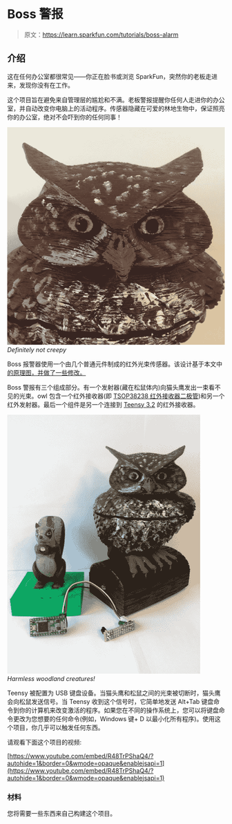 # Boss 警报

> 原文：<https://learn.sparkfun.com/tutorials/boss-alarm>

## 介绍

这在任何办公室都很常见——你正在脸书或浏览 SparkFun，突然你的老板走进来，发现你没有在工作。

这个项目旨在避免来自管理层的尴尬和不满。老板警报提醒你任何人走进你的办公室，并自动改变你电脑上的活动程序。传感器隐藏在可爱的林地生物中，保证照亮你的办公室，绝对不会吓到你的任何同事！

[![Owl Face](img/b5f19cdde1ae220a85e3a8aa260f7e54.png)](https://cdn.sparkfun.com/assets/learn_tutorials/4/1/7/OwlFace.jpg)*Definitely not creepy*

Boss 报警器使用一个由几个普通元件制成的红外光束传感器。该设计基于本文中[的原理图，并做了一些修改。](http://jumperone.com/2011/11/break-beam-sensor/)

Boss 警报有三个组成部分。有一个发射器(藏在松鼠体内)向猫头鹰发出一束看不见的光束。owl 包含一个红外接收器(即 [TSOP38238 红外接收器二极管](https://www.sparkfun.com/products/10266))和另一个红外发射器。最后一个组件是另一个连接到 [Teensy 3.2](https://www.sparkfun.com/products/13736) 的红外接收器。

[![Boss Alarm](img/770d69617c9003fc4551b78e0ce0cc32.png)](https://cdn.sparkfun.com/assets/learn_tutorials/4/1/7/BossAlarm.jpg)*Harmless woodland creatures!*

Teensy 被配置为 USB 键盘设备。当猫头鹰和松鼠之间的光束被切断时，猫头鹰会向松鼠发送信号。当 Teensy 收到这个信号时，它简单地发送 Alt+Tab 键盘命令到你的计算机来改变激活的程序。如果您在不同的操作系统上，您可以将键盘命令更改为您想要的任何命令(例如，Windows 键+ D 以最小化所有程序)。使用这个项目，你几乎可以触发任何东西。

请观看下面这个项目的视频:

[https://www.youtube.com/embed/R48TrPShaQ4/?autohide=1&border=0&wmode=opaque&enablejsapi=1](https://www.youtube.com/embed/R48TrPShaQ4/?autohide=1&border=0&wmode=opaque&enablejsapi=1)

### 材料

您将需要一些东西来自己构建这个项目。